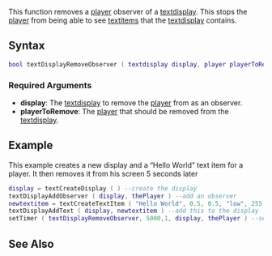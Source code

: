 This function removes a [player](/docs/player.md "wikilink") observer of a [textdisplay](/textdisplay.md "wikilink"). This stops the [player](/player.md "wikilink") from being able to see [textitems](/textitem.md "wikilink") that the [textdisplay](/textdisplay.md "wikilink") contains.

Syntax
------

``` lua
bool textDisplayRemoveObserver ( textdisplay display, player playerToRemove )
```

### Required Arguments

-   **display**: The [textdisplay](/docs/textdisplay.md "wikilink") to remove the [player](/player.md "wikilink") from as an observer.
-   **playerToRemove**: The [player](/docs/player.md "wikilink") that should be removed from the [textdisplay](/textdisplay.md "wikilink").

Example
-------

This example creates a new display and a “Hello World” text item for a player. It then removes it from his screen 5 seconds later

``` lua
display = textCreateDisplay ( ) --create the display
textDisplayAddObserver ( display, thePlayer ) --add an observer
newtextitem = textCreateTextItem ( "Hello World", 0.5, 0.5, "low", 255, 0, 0, 0, 1.0 ) --create our "Hello World" text item
textDisplayAddText ( display, newtextitem ) --add this to the display
setTimer ( textDisplayRemoveObserver, 5000,1, display, thePlayer ) --set a timer to remove this 5 seconds later.
```

See Also
--------
